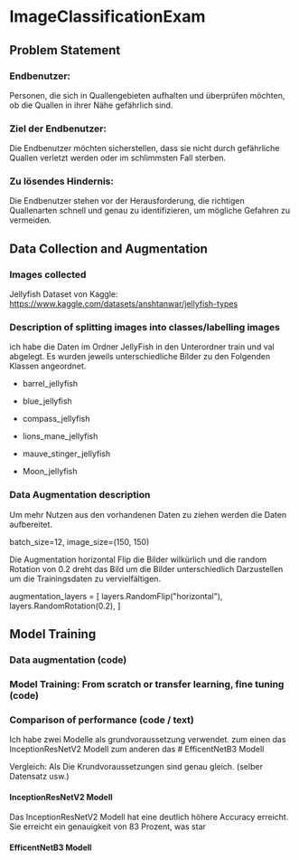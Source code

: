 # ImageClassificationExam

## Problem Statement

### Endbenutzer:
Personen, die sich in Quallengebieten aufhalten und überprüfen möchten, ob die Quallen in ihrer Nähe gefährlich sind.

### Ziel der Endbenutzer:
Die Endbenutzer möchten sicherstellen, dass sie nicht durch gefährliche Quallen verletzt werden oder im schlimmsten Fall sterben.

### Zu lösendes Hindernis:
Die Endbenutzer stehen vor der Herausforderung, die richtigen Quallenarten schnell und genau zu identifizieren, um mögliche Gefahren zu vermeiden.

## Data Collection and Augmentation 

### Images collected
Jellyfish Dataset von Kaggle:
https://www.kaggle.com/datasets/anshtanwar/jellyfish-types

### Description of splitting images into classes/labelling images 

ich habe die Daten im Ordner JellyFish in den Unterordner train und val abgelegt. 
Es wurden jeweils unterschiedliche Bilder zu den Folgenden Klassen angeordnet.

- barrel_jellyfish

- blue_jellyfish

- compass_jellyfish

- lions_mane_jellyfish

- mauve_stinger_jellyfish

- Moon_jellyfish
### Data Augmentation description  
Um mehr Nutzen aus den vorhandenen Daten zu ziehen werden die Daten aufbereitet.

  batch_size=12,
  image_size=(150, 150)

Die Augmentation horizontal Flip die Bilder wilkürlich und die random Rotation von 0.2 dreht das Bild um die Bilder unterschiedlich Darzustellen um die Trainingsdaten zu vervielfältigen. 

  augmentation_layers = [
    layers.RandomFlip("horizontal"),
    layers.RandomRotation(0.2),
]

## Model Training

### Data augmentation (code)
### Model Training: From scratch or transfer learning, fine tuning (code)

### Comparison of performance (code / text) 
Ich habe zwei Modelle als grundvoraussetzung verwendet. zum einen das InceptionResNetV2 Modell zum anderen das # EfficentNetB3 Modell

Vergleich:
Als Die Krundvoraussetzungen sind genau gleich. (selber Datensatz usw.)

#### InceptionResNetV2 Modell
Das InceptionResNetV2 Modell hat eine deutlich höhere Accuracy erreicht. Sie erreicht ein genauigkeit von 83 Prozent, was star
#### EfficentNetB3 Modell